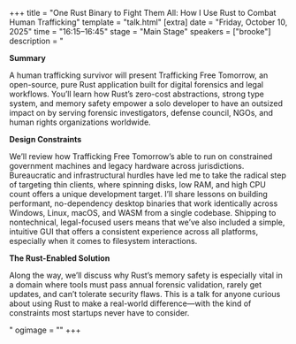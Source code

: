 +++
title = "One Rust Binary to Fight Them All: How I Use Rust to Combat Human Trafficking"
template = "talk.html"
[extra]
  date = "Friday, October 10, 2025"
  time = "16:15–16:45"
  stage = "Main Stage" 
  speakers = ["brooke"]
  description = "<p><strong>Summary</strong></p><p>A human trafficking survivor will present Trafficking Free Tomorrow, an open-source, pure Rust application built for digital forensics and legal workflows. You’ll learn how Rust’s zero-cost abstractions, strong type system, and memory safety empower a solo developer to have an outsized impact on by serving forensic investigators, defense council, NGOs, and human rights organizations worldwide.</p><p><strong>Design Constraints</strong></p><p>We’ll review how Trafficking Free Tomorrow’s able to run on constrained government machines and legacy hardware across jurisdictions. Bureaucratic and infrastructural hurdles have led me to take the radical step of targeting thin clients, where spinning disks, low RAM, and high CPU count offers a unique development target. I’ll share lessons on building performant, no-dependency desktop binaries that work identically across Windows, Linux, macOS, and WASM from a single codebase. Shipping to nontechnical, legal-focused users means that we’ve also included a simple, intuitive GUI that offers a consistent experience across all platforms, especially when it comes to filesystem interactions.</p><p><strong>The Rust-Enabled Solution</strong></p><p>Along the way, we’ll discuss why Rust’s memory safety is especially vital in a domain where tools must pass annual forensic validation, rarely get updates, and can’t tolerate security flaws. This is a talk for anyone curious about using Rust to make a real-world difference—with the kind of constraints most startups never have to consider.</p>"
  ogimage = ""
+++
